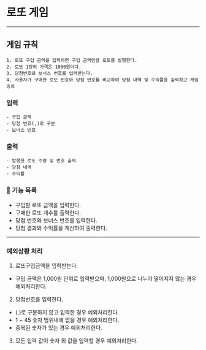 # 로또 게임
---

## 게임 규칙

	1. 로또 구입 금액을 입력하면 구입 금액만큼 로또를 발행한다.
	2. 로또 1장의 가격은 1000원이다.
	3. 당첨번호와 보너스 번호를 입력받는다.
	4. 사용자가 구매한 로또 번호와 당첨 번호를 비교하여 당첨 내역 및 수익률을 출력하고 게임 종료


### 입력
	- 구입 금액
	- 당첨 번호(,)로 구분
	- 보너스 번호

### 출력
	- 발행한 로또 수량 및 번호 출력
	- 당첨 내역
	- 수익률

### :pencil: 기능 목록

- 구입할 로또 금액을 입력한다.
- 구매한 로또 개수를 출력한다.
- 당첨 번호와 보너스 번호를 입력한다.
- 당첨 결과와 수익률을 계산하여 출력한다.

---

### 예외상황 처리

1. 로또구입금액을 입력받는다.
 - 구입 금액은 1,000원 단위로 입력받으며, 1,000원으로 나누어 떨어지지 않는 경우 예외처리한다.
2. 당첨번호를 입력한다.
 - (,)로 구분하지 않고 입력한 경우 예외처리한다.
 - 1 ~ 45 숫자 범위내에 없을 경우 예외처리한다.
 - 중복된 숫자가 있는 경우 예외처리한다.
3. 모든 입력 값이 숫자 외 값을 입력할 경우 예외처리한다.


